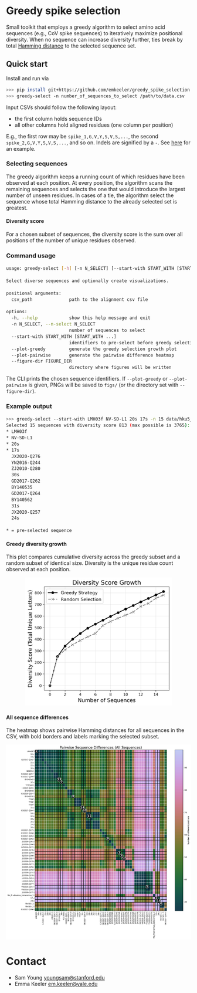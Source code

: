 # Greedy spike selection

Small toolkit that employs a greedy algorithm to select amino acid sequences (e.g., CoV spike sequences) to iteratively maximize positional diversity. When no sequence can increase diversity further, ties break by total [Hamming distance](https://en.wikipedia.org/wiki/Hamming_distance) to the selected sequence set.

## Quick start

Install and run via

```bash
>>> pip install git+https://github.com/emkeeler/greedy_spike_selection.git
>>> greedy-select -n number_of_sequences_to_select /path/to/data.csv
```

Input CSVs should follow the following layout:
* the first column holds sequence IDs
* all other columns hold aligned residues (one column per position)

E.g., the first row may be `spike_1,G,V,Y,S,V,S,...`, the second `spike_2,G,V,Y,S,V,S,...`, and so on. Indels are signified by a `-`. See [here](data/hku5_lin1_all.csv) for an example.

### Selecting sequences

The greedy algorithm keeps a running count of which residues have been observed at each position. At every position, the algorithm scans the remaining sequences and selects the one that would introduce the largest number of unseen residues. In cases of a tie, the algorithm select the sequence whose total Hamming distance to the already selected set is greatest.

#### Diversity score

For a chosen subset of sequences, the diversity score is the sum over all positions of the number of unique residues observed.

### Command usage

```bash
usage: greedy-select [-h] [-n N_SELECT] [--start-with START_WITH [START_WITH ...]] [--plot-greedy] [--plot-pairwise] [--figure-dir FIGURE_DIR] csv_path

Select diverse sequences and optionally create visualizations.

positional arguments:
  csv_path              path to the alignment csv file

options:
  -h, --help            show this help message and exit
  -n N_SELECT, --n-select N_SELECT
                        number of sequences to select
  --start-with START_WITH [START_WITH ...]
                        identifiers to pre-select before greedy selection
  --plot-greedy         generate the greedy selection growth plot
  --plot-pairwise       generate the pairwise difference heatmap
  --figure-dir FIGURE_DIR
                        directory where figures will be written
```

The CLI prints the chosen sequence identifiers. If `--plot-greedy` or `--plot-pairwise` is given, PNGs will be saved to `figs/` (or the directory set with `--figure-dir`).

### Example output

```bash
>>> greedy-select --start-with LMH03f NV-SD-L1 20s 17s -n 15 data/hku5_lin1_all.csv
Selected 15 sequences with diversity score 813 (max possible is 3765):
* LMH03f
* NV-SD-L1
* 20s
* 17s
  JX2020-Q276
  YN2016-Q244
  ZJ2010-Q280
  30s
  GD2017-Q262
  BY140535
  GD2017-Q264
  BY140562
  31s
  JX2020-Q257
  24s

* = pre-selected sequence
```

#### Greedy diversity growth

This plot compares cumulative diversity across the greedy subset and a random subset of identical size. Diversity is the unique residue count observed at each position.
<p align="center">
<img src="figs/diversity_score_growth.png" width="400">
</p>

#### All sequence differences

The heatmap shows pairwise Hamming distances for all sequences in the CSV, with bold borders and labels marking the selected subset.

<p align="center">
<img src="figs/all_sequence_differences.png" width="700">
</p>


# Contact

* Sam Young youngsam@stanford.edu
* Emma Keeler em.keeler@yale.edu

